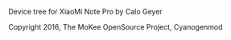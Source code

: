 Device tree for XiaoMi Note Pro by Calo Geyer

Copyright 2016, The MoKee OpenSource Project, Cyanogenmod
